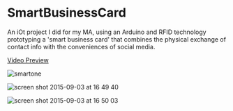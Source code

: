 # SmartBusinessCard
An iOt project I did for my MA, using an Arduino and RFID technology prototyping a 'smart business card' that combines the physical exchange of contact info with the conveniences of social media. 

[Video Preview](https://www.youtube.com/watch?v=UOHBmYEsJWM&list=PL-NnYe7Gny-yBkWCFSvW0jPYxSkhHtNyJ)


![smartone](https://cloud.githubusercontent.com/assets/16117137/19623328/775671e8-987a-11e6-9ff6-7070f79e1398.png)

![screen shot 2015-09-03 at 16 49 40](https://cloud.githubusercontent.com/assets/16117137/19623334/9050d99a-987a-11e6-912b-31bbdbeee9a7.png)

![screen shot 2015-09-03 at 16 50 03](https://cloud.githubusercontent.com/assets/16117137/19623335/9051bf36-987a-11e6-9c75-a4593397fd4f.png)
